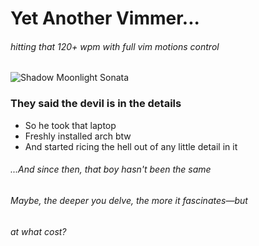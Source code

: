 # Yet Another Vimmer...
###### hitting that 120+ wpm with full vim motions control
![Shadow Moonlight Sonata](https://github.com/Satanx016/satanx016/blob/main/assets/shadowMoonlightSonata.gif "Moonlight Sonata 1st movement theme playing...")

### They said the devil is in the details 
- So he took that laptop
- Freshly installed arch btw
- And started ricing the hell out of any little detail in it
  
###### ...And since then, that boy hasn't been the same
###### Maybe, the deeper you delve, the more it fascinates—but
###### at what cost?
